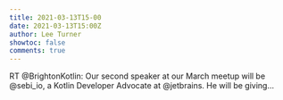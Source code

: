 ```yaml
---
title: 2021-03-13T15-00
date: 2021-03-13T15:00Z
author: Lee Turner
showtoc: false
comments: true
---
```


RT @BrightonKotlin: Our second speaker at our March meetup will be @sebi_io, a Kotlin Developer Advocate at @jetbrains.  He will be giving…

